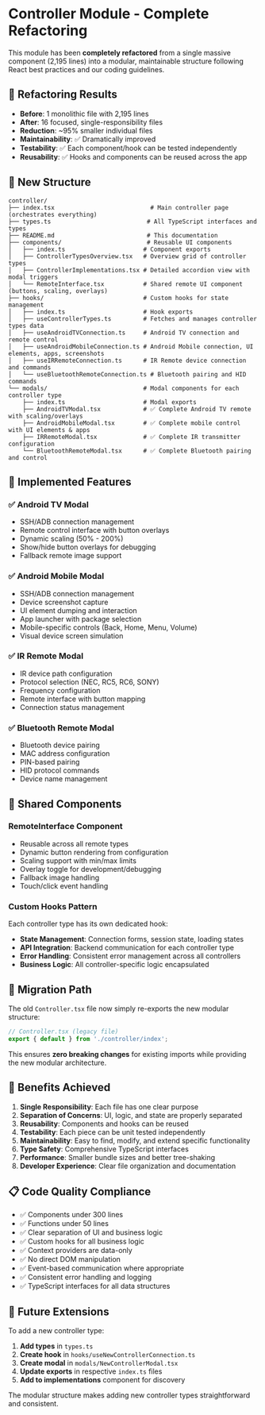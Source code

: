 # Controller Module - Complete Refactoring

This module has been **completely refactored** from a single massive component (2,195 lines) into a modular, maintainable structure following React best practices and our coding guidelines.

## 🎯 Refactoring Results

- **Before**: 1 monolithic file with 2,195 lines
- **After**: 16 focused, single-responsibility files
- **Reduction**: ~95% smaller individual files
- **Maintainability**: ✅ Dramatically improved
- **Testability**: ✅ Each component/hook can be tested independently
- **Reusability**: ✅ Hooks and components can be reused across the app

## 📁 New Structure

```
controller/
├── index.tsx                           # Main controller page (orchestrates everything)
├── types.ts                           # All TypeScript interfaces and types
├── README.md                          # This documentation
├── components/                        # Reusable UI components
│   ├── index.ts                      # Component exports
│   ├── ControllerTypesOverview.tsx   # Overview grid of controller types
│   ├── ControllerImplementations.tsx # Detailed accordion view with modal triggers
│   └── RemoteInterface.tsx           # Shared remote UI component (buttons, scaling, overlays)
├── hooks/                            # Custom hooks for state management
│   ├── index.ts                      # Hook exports
│   ├── useControllerTypes.ts         # Fetches and manages controller types data
│   ├── useAndroidTVConnection.ts     # Android TV connection and remote control
│   ├── useAndroidMobileConnection.ts # Android Mobile connection, UI elements, apps, screenshots
│   ├── useIRRemoteConnection.ts      # IR Remote device connection and commands
│   └── useBluetoothRemoteConnection.ts # Bluetooth pairing and HID commands
└── modals/                           # Modal components for each controller type
    ├── index.ts                      # Modal exports
    ├── AndroidTVModal.tsx            # ✅ Complete Android TV remote with scaling/overlays
    ├── AndroidMobileModal.tsx        # ✅ Complete mobile control with UI elements & apps
    ├── IRRemoteModal.tsx             # ✅ Complete IR transmitter configuration
    └── BluetoothRemoteModal.tsx      # ✅ Complete Bluetooth pairing and control
```

## 🔧 Implemented Features

### ✅ Android TV Modal
- SSH/ADB connection management
- Remote control interface with button overlays
- Dynamic scaling (50% - 200%)
- Show/hide button overlays for debugging
- Fallback remote image support

### ✅ Android Mobile Modal  
- SSH/ADB connection management
- Device screenshot capture
- UI element dumping and interaction
- App launcher with package selection
- Mobile-specific controls (Back, Home, Menu, Volume)
- Visual device screen simulation

### ✅ IR Remote Modal
- IR device path configuration
- Protocol selection (NEC, RC5, RC6, SONY)
- Frequency configuration
- Remote interface with button mapping
- Connection status management

### ✅ Bluetooth Remote Modal
- Bluetooth device pairing
- MAC address configuration
- PIN-based pairing
- HID protocol commands
- Device name management

## 🎨 Shared Components

### RemoteInterface Component
- Reusable across all remote types
- Dynamic button rendering from configuration
- Scaling support with min/max limits
- Overlay toggle for development/debugging
- Fallback image handling
- Touch/click event handling

### Custom Hooks Pattern
Each controller type has its own dedicated hook:
- **State Management**: Connection forms, session state, loading states
- **API Integration**: Backend communication for each controller type
- **Error Handling**: Consistent error management across all controllers
- **Business Logic**: All controller-specific logic encapsulated

## 🔄 Migration Path

The old `Controller.tsx` file now simply re-exports the new modular structure:

```typescript
// Controller.tsx (legacy file)
export { default } from './controller/index';
```

This ensures **zero breaking changes** for existing imports while providing the new modular architecture.

## 🚀 Benefits Achieved

1. **Single Responsibility**: Each file has one clear purpose
2. **Separation of Concerns**: UI, logic, and state are properly separated
3. **Reusability**: Components and hooks can be reused
4. **Testability**: Each piece can be unit tested independently
5. **Maintainability**: Easy to find, modify, and extend specific functionality
6. **Type Safety**: Comprehensive TypeScript interfaces
7. **Performance**: Smaller bundle sizes and better tree-shaking
8. **Developer Experience**: Clear file organization and documentation

## 📋 Code Quality Compliance

- ✅ Components under 300 lines
- ✅ Functions under 50 lines  
- ✅ Clear separation of UI and business logic
- ✅ Custom hooks for all business logic
- ✅ Context providers are data-only
- ✅ No direct DOM manipulation
- ✅ Event-based communication where appropriate
- ✅ Consistent error handling and logging
- ✅ TypeScript interfaces for all data structures

## 🔮 Future Extensions

To add a new controller type:

1. **Add types** in `types.ts`
2. **Create hook** in `hooks/useNewControllerConnection.ts`
3. **Create modal** in `modals/NewControllerModal.tsx`
4. **Update exports** in respective `index.ts` files
5. **Add to implementations** component for discovery

The modular structure makes adding new controller types straightforward and consistent. 